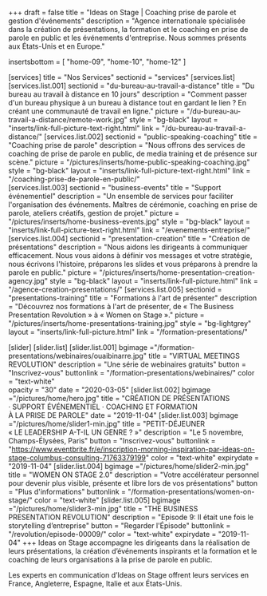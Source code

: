 +++
draft 		= false
title 		= "Ideas on Stage | Coaching prise de parole et gestion d'événements"
description	= "Agence internationale spécialisée dans la création de présentations, la formation et le coaching en prise de parole en public et les événements d'entreprise. Nous sommes présents aux États-Unis et en Europe."

insertsbottom	= [
	"home-09",
	"home-10",
	"home-12"
]

[services]
	title		= "Nos Services"
	sectionid	= "services"
	[services.list]
		[services.list.001]
			sectionid	= "du-bureau-au-travail-a-distance"
			title		= "Du bureau au travail à distance en 10 jours"
			description	= "Comment passer d'un bureau physique à un bureau à distance tout en gardant le lien ? En créant une communauté de travail en ligne."
			picture		= "/du-bureau-au-travail-a-distance/remote-work.jpg"
			style		= "bg-black"
			layout		= "inserts/link-full-picture-text-right.html"
			link			= "/du-bureau-au-travail-a-distance/"
		[services.list.002]
			sectionid	= "public-speaking-coaching"
			title		= "Coaching prise de parole"
			description	= "Nous offrons des services de coaching de prise de parole en public, de media training et de présence sur scène."
			picture		= "/pictures/inserts/home-public-speaking-coaching.jpg"
			style		= "bg-black"
			layout		= "inserts/link-full-picture-text-right.html"
			link			= "/coaching-prise-de-parole-en-public/"	
		[services.list.003]
			sectionid	= "business-events"
			title		= "Support événementiel"
			description	= "Un ensemble de services pour faciliter l'organisation des événements. Maîtres de cérémonie, coaching en prise de parole, ateliers créatifs, gestion de projet."
			picture		= "/pictures/inserts/home-business-events.jpg"
			style		= "bg-black"
			layout		= "inserts/link-full-picture-text-right.html"
			link			= "/evenements-entreprise/"
		[services.list.004]
			sectionid	= "presentation-creation"
			title		= "Création de présentations"
			description	= "Nous aidons les dirigeants à communiquer efficacement. Nous vous aidons à définir vos messages et votre stratégie, nous écrivons l'histoire, préparons les slides et vous préparons à prendre la parole en public."
			picture		= "/pictures/inserts/home-presentation-creation-agency.jpg"
			style		= "bg-black"
			layout		= "inserts/link-full-picture.html"
			link			= "/agence-creation-presentations/"
		[services.list.005]
			sectionid	= "presentations-training"
			title		= "Formations à l'art&nbsp;de&nbsp;présenter"
			description	= "Découvrez nos formations à l'art de présenter, de «&nbsp;The Business Presentation Revolution&nbsp;» à «&nbsp;Women&nbsp;on&nbsp;Stage&nbsp;»."
			picture		= "/pictures/inserts/home-presentations-training.jpg"
			style		= "bg-lightgrey"
			layout		= "inserts/link-full-picture.html"
			link			= "/formation-presentations/"

[slider]
	[slider.list]
		[slider.list.001]
			bgimage 	="/formation-presentations/webinaires/ouaibinarre.jpg"
			title 		= "VIRTUAL MEETINGS REVOLUTION"
			description = "Une série de webinaires gratuits"
			button 		= "Inscrivez-vous"
			buttonlink	= "/formation-presentations/webinaires/"
			color		= "text-white"	
			opacity		= "30"
			date		= "2020-03-05"
		[slider.list.002]
			bgimage		="/pictures/home/hero.jpg"
			title		= "CRÉATION DE PRÉSENTATIONS · SUPPORT ÉVÉNEMENTIEL · COACHING ET FORMATION À LA PRISE DE PAROLE"
			date 		= "2019-11-04"
		[slider.list.003]
			bgimage		="/pictures/home/slider1-min.jpg"
			title		= "PETIT-DÉJEUNER<br />« LE LEADERSHIP A-T-IL UN GENRE ? »"
			description = "Le 5 novembre, Champs-Élysées, Paris"
			button		= "Inscrivez-vous"
			buttonlink	= "https://www.eventbrite.fr/e/inscription-morning-inspiration-par-ideas-on-stage-columbus-consulting-71763379199"
			color		= "text-white"
			expirydate	= "2019-11-04"
		[slider.list.004]
			bgimage		="/pictures/home/slider2-min.jpg"
			title		= "WOMEN ON STAGE 2.0"
			description = "Votre accélérateur personnel pour devenir plus visible, présente et libre lors de vos présentations"
			button		= "Plus d'informations"
			buttonlink	= "/formation-presentations/women-on-stage/"
			color 		= "text-white"
		[slider.list.005]
			bgimage		="/pictures/home/slider3-min.jpg"
			title		= "THE BUSINESS PRESENTATION REVOLUTION"
			description	= "Episode 9: Il était une fois le storytelling d’entreprise"
			button		= "Regarder l'Épisode"
			buttonlink	= "/revolution/episode-00009/"
			color		= "text-white"
			expirydate	= "2019-11-04"
+++
Ideas on Stage accompagne les dirigeants dans la réalisation de leurs présentations, la création d’événements inspirants et la formation et le coaching de leurs organisations à la prise de parole en public.

Les experts en communication d’Ideas on Stage offrent leurs services en France, Angleterre, Espagne, Italie et aux États-Unis.
